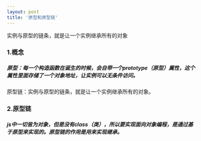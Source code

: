 ```yaml
---
layout: post
title: '原型和原型链'
---
```

实例与原型的链条，就是让一个实例继承所有的对象
<!--break-->
### 1.概念
##### 原型：每一个构造函数在诞生的时候，会自带一个prototype（原型）属性，这个属性里面存储了一个对象地址，让实例可以无条件访问。
原型链：实例与原型的链条，就是让一个实例继承所有的对象。
### 2.原型链
##### js中一切皆为对象，但是没有class（类），所以要实现面向对象编程，是通过基于原型来实现的。原型链的作用是用来实现继承。